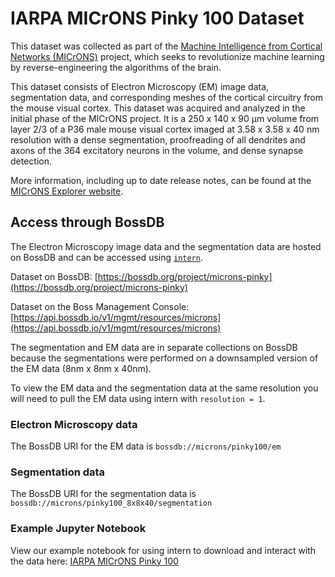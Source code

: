 # IARPA MICrONS Pinky 100 Dataset


This dataset was collected as part of the [Machine Intelligence from Cortical Networks (MICrONS)](https://www.iarpa.gov/index.php/research-programs/microns) project, which seeks to revolutionize machine learning by reverse-engineering the algorithms of the brain.


This dataset consists of Electron Microscopy (EM) image data, segmentation data, and corresponding meshes of the cortical circuitry from the mouse visual cortex. This dataset was acquired and analyzed in the initial phase of the MICrONS project. It is a 250 x 140 x 90 µm volume from layer 2/3 of a P36 male mouse visual cortex imaged at 3.58 x 3.58 x 40 nm resolution with a dense segmentation, proofreading of all dendrites and axons of the 364 excitatory neurons in the volume, and dense synapse detection.

More information, including up to date release notes, can be found at the [MICrONS Explorer website](https://www.microns-explorer.org/phase1).

## Access through BossDB

The Electron Microscopy image data and the segmentation data are hosted on BossDB and can be accessed using [`intern`](https://github.com/jhuapl-boss). 

Dataset on BossDB: [https://bossdb.org/project/microns-pinky](https://bossdb.org/project/microns-pinky)

Dataset on the Boss Management Console: [https://api.bossdb.io/v1/mgmt/resources/microns](https://api.bossdb.io/v1/mgmt/resources/microns)


The segmentation and EM data are in separate collections on BossDB because the segmentations were performed on a downsampled version of the EM data (8nm x 8nm x 40nm). 

To view the EM data and the segmentation data at the same resolution you will need to pull the EM data using intern with `resolution = 1`. 


### Electron Microscopy data

The BossDB URI for the EM data is `bossdb://microns/pinky100/em`

### Segmentation data

The BossDB URI for the segmentation data is `bossdb://microns/pinky100_8x8x40/segmentation`


### Example Jupyter Notebook

View our example notebook for using intern to download and interact with the data here: [IARPA MICrONS Pinky 100](https://github.com/aplbrain/bossdb_cookbook/blob/main/notebooks/IARPA-MICrONS-Pinky100.ipynb)
